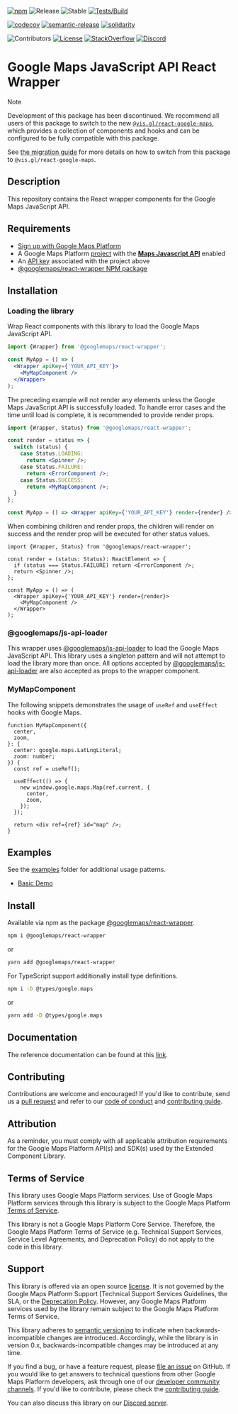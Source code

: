 [![npm](https://img.shields.io/npm/v/@googlemaps/react-wrapper)][npm-pkg]
![Release](https://github.com/googlemaps/react-wrapper/workflows/Release/badge.svg)
![Stable](https://img.shields.io/badge/stability-stable-green)
[![Tests/Build](https://github.com/googlemaps/react-wrapper/actions/workflows/test.yml/badge.svg)](https://github.com/googlemaps/react-wrapper/actions/workflows/test.yml)

[![codecov](https://codecov.io/gh/googlemaps/react-wrapper/branch/master/graph/badge.svg)](https://codecov.io/gh/googlemaps/react-wrapper)
[![semantic-release](https://img.shields.io/badge/%20%20%F0%9F%93%A6%F0%9F%9A%80-semantic--release-e10079.svg)](https://github.com/semantic-release/semantic-release)
[![solidarity](https://github.com/jpoehnelt/in-solidarity-bot/raw/main/static//badge-flat-square.png)](https://github.com/apps/in-solidarity)

![Contributors](https://img.shields.io/github/contributors/googlemaps/react-wrapper?color=green)
[![License](https://img.shields.io/github/license/googlemaps/react-wrapper?color=blue)][license]
[![StackOverflow](https://img.shields.io/stackexchange/stackoverflow/t/google-maps?color=orange&label=google-maps&logo=stackoverflow)](https://stackoverflow.com/questions/tagged/google-maps)
[![Discord](https://img.shields.io/discord/676948200904589322?color=6A7EC2&logo=discord&logoColor=ffffff)][Discord server]

# Google Maps JavaScript API React Wrapper

> [!NOTE]
> Development of this package has been discontinued.
> We recommend all users of this package to switch to the new
> [`@vis.gl/react-google-maps`](https://npmjs.com/package/@vis.gl/react-google-maps),
> which provides a collection of components and hooks and can be configured
> to be fully compatible with this package.
>
> See [the migration guide](https://visgl.github.io/react-google-maps/docs/guides/migrating-from-react-wrapper)
> for more details on how to switch from this package to `@vis.gl/react-google-maps`.

## Description

This repository contains the React wrapper components for the Google Maps JavaScript API.

## Requirements

- [Sign up with Google Maps Platform]
- A Google Maps Platform [project] with the [**Maps Javascript API**][maps-sdk] enabled
- An [API key] associated with the project above
- [@googlemaps/react-wrapper NPM package][npm-pkg]

## Installation

### Loading the library

Wrap React components with this library to load the Google Maps JavaScript API.

```jsx
import {Wrapper} from '@googlemaps/react-wrapper';

const MyApp = () => (
  <Wrapper apiKey={'YOUR_API_KEY'}>
    <MyMapComponent />
  </Wrapper>
);
```

The preceding example will not render any elements unless the Google Maps JavaScript API is successfully loaded. To handle error cases and the time until load is complete, it is recommended to provide render props.

```jsx
import {Wrapper, Status} from '@googlemaps/react-wrapper';

const render = status => {
  switch (status) {
    case Status.LOADING:
      return <Spinner />;
    case Status.FAILURE:
      return <ErrorComponent />;
    case Status.SUCCESS:
      return <MyMapComponent />;
  }
};

const MyApp = () => <Wrapper apiKey={'YOUR_API_KEY'} render={render} />;
```

When combining children and render props, the children will render on success and the render prop will be executed for other status values.

```tsx
import {Wrapper, Status} from '@googlemaps/react-wrapper';

const render = (status: Status): ReactElement => {
  if (status === Status.FAILURE) return <ErrorComponent />;
  return <Spinner />;
};

const MyApp = () => (
  <Wrapper apiKey={'YOUR_API_KEY'} render={render}>
    <MyMapComponent />
  </Wrapper>
);
```

### @googlemaps/js-api-loader

This wrapper uses [@googlemaps/js-api-loader][js_api_loader] to load the Google Maps JavaScript API. This library uses a singleton pattern and will not attempt to load the library more than once. All options accepted by [@googlemaps/js-api-loader][js_api_loader] are also accepted as props to the wrapper component.

### MyMapComponent

The following snippets demonstrates the usage of `useRef` and `useEffect` hooks with Google Maps.

```tsx
function MyMapComponent({
  center,
  zoom,
}: {
  center: google.maps.LatLngLiteral;
  zoom: number;
}) {
  const ref = useRef();

  useEffect(() => {
    new window.google.maps.Map(ref.current, {
      center,
      zoom,
    });
  });

  return <div ref={ref} id="map" />;
}
```

## Examples

See the [examples](https://github.com/googlemaps/react-wrapper/tree/main/examples) folder for additional usage patterns.

- [Basic Demo](https://googlemaps.github.io/react-wrapper/public/basic/)

## Install

Available via npm as the package [@googlemaps/react-wrapper][npm-pkg].

```sh
npm i @googlemaps/react-wrapper
```

or

```sh
yarn add @googlemaps/react-wrapper
```

For TypeScript support additionally install type definitions.

```sh
npm i -D @types/google.maps
```

or

```sh
yarn add -D @types/google.maps
```

## Documentation

The reference documentation can be found at this [link](https://googlemaps.github.io/react-wrapper/index.html).

## Contributing

Contributions are welcome and encouraged! If you'd like to contribute, send us a [pull request] and refer to our [code of conduct] and [contributing guide].

## Attribution

As a reminder, you must comply with all applicable attribution requirements for the Google Maps Platform API(s) and SDK(s) used by the Extended Component Library.

## Terms of Service

This library uses Google Maps Platform services. Use of Google Maps Platform services through this library is subject to the Google Maps Platform [Terms of Service].

This library is not a Google Maps Platform Core Service. Therefore, the Google Maps Platform Terms of Service (e.g. Technical Support Services, Service Level Agreements, and Deprecation Policy) do not apply to the code in this library.

## Support

This library is offered via an open source [license]. It is not governed by the Google Maps Platform Support [Technical Support Services Guidelines, the SLA, or the [Deprecation Policy]. However, any Google Maps Platform services used by the library remain subject to the Google Maps Platform Terms of Service.

This library adheres to [semantic versioning] to indicate when backwards-incompatible changes are introduced. Accordingly, while the library is in version 0.x, backwards-incompatible changes may be introduced at any time.

If you find a bug, or have a feature request, please [file an issue] on GitHub. If you would like to get answers to technical questions from other Google Maps Platform developers, ask through one of our [developer community channels]. If you'd like to contribute, please check the [contributing guide].

You can also discuss this library on our [Discord server].

[js_api_loader]: https://npmjs.com/package/@googlemaps/js-api-loader

[API key]: https://developers.google.com/maps/documentation/javascript/get-api-key
[maps-sdk]: https://developers.google.com/maps/documentation/javascript
[documentation]: https://googlemaps.github.io/react-wrapper
[npm-pkg]: https://npmjs.com/package/@googlemaps/react-wrapper

[code of conduct]: ?tab=coc-ov-file#readme
[contributing guide]: CONTRIBUTING.md
[Deprecation Policy]: https://cloud.google.com/maps-platform/terms
[developer community channels]: https://developers.google.com/maps/developer-community
[Discord server]: https://discord.gg/hYsWbmk
[file an issue]: https://github.com/googlemaps/react-wrapper/issues/new/choose
[license]: LICENSE
[project]: https://developers.google.com/maps/documentation/javascript/cloud-setup#enabling-apis
[pull request]: https://github.com/googlemaps/react-wrapper/compare
[semantic versioning]: https://semver.org
[Sign up with Google Maps Platform]: https://console.cloud.google.com/google/maps-apis/start
[similar inquiry]: https://github.com/googlemaps/react-wrapper/issues
[SLA]: https://cloud.google.com/maps-platform/terms/sla
[Technical Support Services Guidelines]: https://cloud.google.com/maps-platform/terms/tssg
[Terms of Service]: https://cloud.google.com/maps-platform/terms

